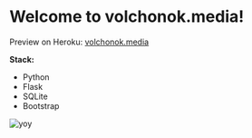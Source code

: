 # Welcome to volchonok.media!

Preview on Heroku:
[volchonok.media](https://www.volchonok.media/)

**Stack:**
 - Python
 - Flask
 - SQLite
 - Bootstrap
 
 ![yoy](https://i.pinimg.com/originals/7d/86/8e/7d868e530bd4ffac7bed8dca9cbb8d63.gif)
